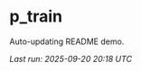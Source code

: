 # p_train

Auto-updating README demo.

<!--START_SECTION:status-->
_Last run: 2025-09-20 20:18 UTC_
<!--END_SECTION:status-->
















































































































































































































































































































































































































































































































































































































































































































































